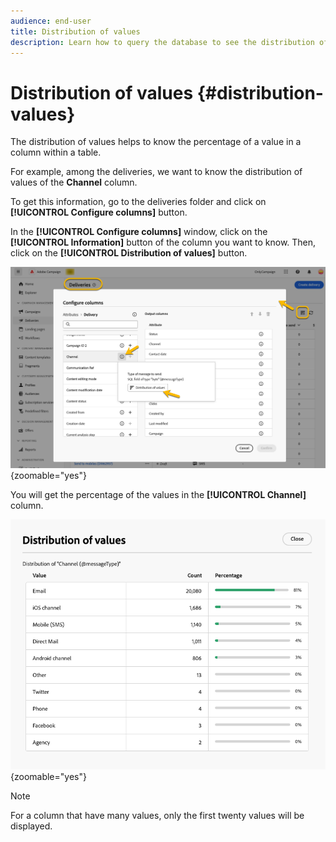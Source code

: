 ```yaml
---
audience: end-user
title: Distribution of values
description: Learn how to query the database to see the distribution of values
---
```

# Distribution of values {#distribution-values}

The distribution of values helps to know the percentage of a value in a column within a table.

For example, among the deliveries, we want to know the distribution of values of the **Channel** column.

To get this information, go to the deliveries folder and click on **[!UICONTROL Configure columns]** button.

In the **[!UICONTROL Configure columns]** window, click on the **[!UICONTROL Information]** button of the column you want to know. Then, click on the **[!UICONTROL Distribution of values]** button.

![](assets/values_deliveries.png){zoomable="yes"}

You will get the percentage of the values in the **[!UICONTROL Channel]** column.

![](assets/values_percentage.png){zoomable="yes"}

>[!NOTE]
>
> For a column that have many values, only the first twenty values will be displayed.
